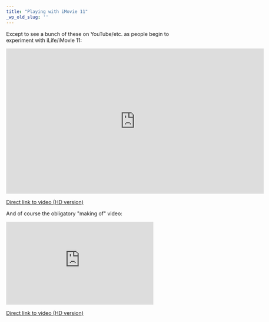 ```yaml
---
title: "Playing with iMovie 11"
_wp_old_slug: ''
---
```

<p>Except to see a bunch of these on YouTube/etc. as people begin to experiment with iLife/iMovie 11:</p>
<p><iframe src="http://player.vimeo.com/video/16771073?title=0&amp;byline=0&amp;portrait=0&amp;color=241F5D" width="700" height="394" frameborder="0" class="aligncenter"></iframe></p>
<p><a href="http://vimeo.com/16771073">Direct link to video (HD version)</a></p>
<p>And of course the obligatory "making of" video:</p>
<p><iframe src="http://player.vimeo.com/video/16774164?title=0&amp;byline=0&amp;portrait=0&amp;color=241F5D" width="400" height="225" frameborder="0"></iframe></p>
<p><a href="http://vimeo.com/16774164">Direct link to video (HD version)</a></p>
